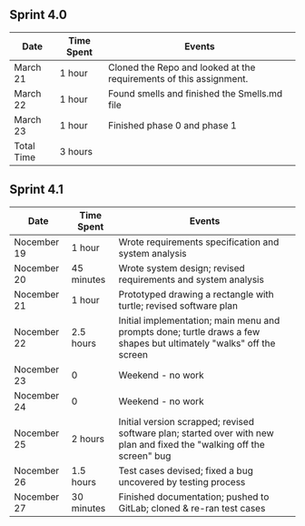 ## Sprint 4.0

| Date       | Time Spent | Events
|------------|------------|--------------------
| March 21   | 1 hour     | Cloned the Repo and looked at the requirements of this assignment.
| March 22   | 1 hour     | Found smells and finished the Smells.md file
| March 23   | 1 hour     | Finished phase 0 and phase 1
| Total Time | 3 hours    |


## Sprint 4.1

| Date        | Time Spent | Events
|-------------|------------|--------------------
| Nocember 19 | 1 hour     | Wrote requirements specification and system analysis
| Nocember 20 | 45 minutes | Wrote system design; revised requirements and system analysis
| Nocember 21 | 1 hour     | Prototyped drawing a rectangle with turtle; revised software plan
| Nocember 22 | 2.5 hours  | Initial implementation; main menu and prompts done; turtle draws a few shapes but ultimately "walks" off the screen
| Nocember 23 | 0          | Weekend - no work
| Nocember 24 | 0          | Weekend - no work
| Nocember 25 | 2 hours    | Initial version scrapped; revised software plan; started over with new plan and fixed the "walking off the screen" bug
| Nocember 26 | 1.5 hours  | Test cases devised; fixed a bug uncovered by testing process
| Nocember 27 | 30 minutes | Finished documentation; pushed to GitLab; cloned & re-ran test cases
